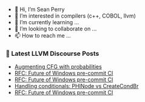 - 👋 Hi, I’m Sean Perry
- 👀 I’m interested in compilers (c++, COBOL, llvm)
- 🌱 I’m currently learning ...
- 💞️ I’m looking to collaborate on ...
- 📫 How to reach me ...

<!---
s66perry/s66perry is a ✨ special ✨ repository because its `README.md` (this file) appears on your GitHub profile.
You can click the Preview link to take a look at your changes.
--->
### 📕 Latest LLVM Discourse Posts

<!-- DISCOURSE-LLVM:START -->
- [Augmenting CFG with probabilities](https://discourse.llvm.org/t/augmenting-cfg-with-probabilities/76698#post_6)
- [RFC: Future of Windows pre-commit CI](https://discourse.llvm.org/t/rfc-future-of-windows-pre-commit-ci/76840?page=2#post_34)
- [RFC: Future of Windows pre-commit CI](https://discourse.llvm.org/t/rfc-future-of-windows-pre-commit-ci/76840?page=2#post_33)
- [Handling conditionals: PHINode vs CreateCondBr](https://discourse.llvm.org/t/handling-conditionals-phinode-vs-createcondbr/76867#post_1)
- [RFC: Future of Windows pre-commit CI](https://discourse.llvm.org/t/rfc-future-of-windows-pre-commit-ci/76840?page=2#post_32)
<!-- DISCOURSE-LLVM:END -->
